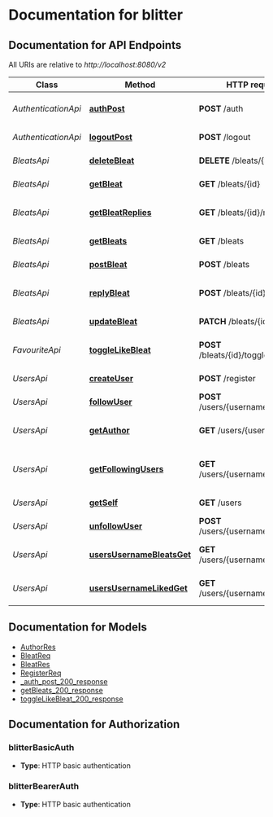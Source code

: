 # Documentation for blitter

<a name="documentation-for-api-endpoints"></a>
## Documentation for API Endpoints

All URIs are relative to *http://localhost:8080/v2*

| Class | Method | HTTP request | Description |
|------------ | ------------- | ------------- | -------------|
| *AuthenticationApi* | [**authPost**](Apis/AuthenticationApi.md#authpost) | **POST** /auth | Returns the JWT once authenticated |
*AuthenticationApi* | [**logoutPost**](Apis/AuthenticationApi.md#logoutpost) | **POST** /logout | Logs user out of the server |
| *BleatsApi* | [**deleteBleat**](Apis/BleatsApi.md#deletebleat) | **DELETE** /bleats/{id} | Delete a bleat by id |
*BleatsApi* | [**getBleat**](Apis/BleatsApi.md#getbleat) | **GET** /bleats/{id} | Get a bleat by id |
*BleatsApi* | [**getBleatReplies**](Apis/BleatsApi.md#getbleatreplies) | **GET** /bleats/{id}/reply | Get a list of replies to a bleat by id |
*BleatsApi* | [**getBleats**](Apis/BleatsApi.md#getbleats) | **GET** /bleats | Get a list of bleats |
*BleatsApi* | [**postBleat**](Apis/BleatsApi.md#postbleat) | **POST** /bleats | Creates a new bleat |
*BleatsApi* | [**replyBleat**](Apis/BleatsApi.md#replybleat) | **POST** /bleats/{id}/reply | Post a reply to a bleat by id |
*BleatsApi* | [**updateBleat**](Apis/BleatsApi.md#updatebleat) | **PATCH** /bleats/{id} | Update a bleat by id |
| *FavouriteApi* | [**toggleLikeBleat**](Apis/FavouriteApi.md#togglelikebleat) | **POST** /bleats/{id}/toggleLike | Toggle the like for a bleat by id |
| *UsersApi* | [**createUser**](Apis/UsersApi.md#createuser) | **POST** /register | Creates a new user |
*UsersApi* | [**followUser**](Apis/UsersApi.md#followuser) | **POST** /users/{username}/follow | Follow a user |
*UsersApi* | [**getAuthor**](Apis/UsersApi.md#getauthor) | **GET** /users/{username} | returns a specific author |
*UsersApi* | [**getFollowingUsers**](Apis/UsersApi.md#getfollowingusers) | **GET** /users/{username}/following | Get list of users the user is following |
*UsersApi* | [**getSelf**](Apis/UsersApi.md#getself) | **GET** /users | returns the current user |
*UsersApi* | [**unfollowUser**](Apis/UsersApi.md#unfollowuser) | **POST** /users/{username}/unfollow | Unfollow a user |
*UsersApi* | [**usersUsernameBleatsGet**](Apis/UsersApi.md#usersusernamebleatsget) | **GET** /users/{username}/bleats | Get a list of bleats posted by user |
*UsersApi* | [**usersUsernameLikedGet**](Apis/UsersApi.md#usersusernamelikedget) | **GET** /users/{username}/liked | Get a list of bleats liked by user |


<a name="documentation-for-models"></a>
## Documentation for Models

 - [AuthorRes](./Models/AuthorRes.md)
 - [BleatReq](./Models/BleatReq.md)
 - [BleatRes](./Models/BleatRes.md)
 - [RegisterReq](./Models/RegisterReq.md)
 - [_auth_post_200_response](./Models/_auth_post_200_response.md)
 - [getBleats_200_response](./Models/getBleats_200_response.md)
 - [toggleLikeBleat_200_response](./Models/toggleLikeBleat_200_response.md)


<a name="documentation-for-authorization"></a>
## Documentation for Authorization

<a name="blitterBasicAuth"></a>
### blitterBasicAuth

- **Type**: HTTP basic authentication

<a name="blitterBearerAuth"></a>
### blitterBearerAuth

- **Type**: HTTP basic authentication


